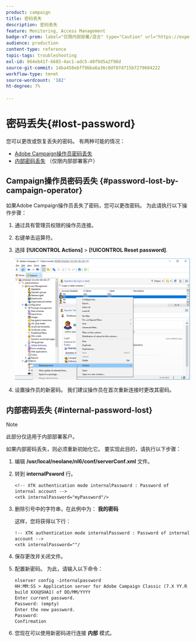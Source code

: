 ```yaml
---
product: campaign
title: 密码丢失
description: 密码丢失
feature: Monitoring, Access Management
badge-v7-prem: label="仅限内部部署/混合" type="Caution" url="https://experienceleague.adobe.com/docs/campaign-classic/using/installing-campaign-classic/architecture-and-hosting-models/hosting-models-lp/hosting-models.html?lang=zh-Hans" tooltip="仅适用于内部部署和混合部署"
audience: production
content-type: reference
topic-tags: troubleshooting
exl-id: 064eb41f-6685-4ac1-adc5-40f9d5a2f96d
source-git-commit: 14ba450ebff9bba6a36c0df07d715b7279604222
workflow-type: tm+mt
source-wordcount: '182'
ht-degree: 7%

---
```


# 密码丢失{#lost-password}



您可以更改或恢复丢失的密码。
有两种可能的情况：

* [Adobe Campaign操作员密码丢失](#password-lost-by-campaign-operator)
* [内部密码丢失](#internal-password-lost) （仅限内部部署客户）

## Campaign操作员密码丢失 {#password-lost-by-campaign-operator}

如果Adobe Campaign操作员丢失了密码，您可以更改密码。
为此请执行以下操作步骤：

1. 通过具有管理员权限的操作员连接。
1. 右键单击运算符。
1. 选择 **[!UICONTROL Actions]** > **[!UICONTROL Reset password]**.

   ![](assets/operator-passwd.png)

1. 设置操作员的新密码。 我们建议操作员在首次重新连接时更改其密码。

## 内部密码丢失 {#internal-password-lost}

>[!NOTE]
>
>此部分仅适用于内部部署客户。

如果内部密码丢失，则必须重新初始化它。
要实现此目的，请执行以下步骤：

1. 编辑 **/usr/local/neolane/nl6/conf/serverConf.xml** 文件。

1. 转到 **internalPsword** 行。

   ```
   <!-- XTK authentication mode internalPassword : Password of internal account -->
   <xtk internalPassword="myPassword"/>
   ```

1. 删除引号中的字符串，在此例中为： **我的密码**

   这样，您将获得以下行：

   ```
   !-- XTK authentication mode internalPassword : Password of internal account -->
   <xtk internalPassword=""/
   ```

1. 保存更改并关闭文件。

1. 配置新密码。 为此，请输入以下命令：

   ```
   nlserver config -internalpassword
   HH:MM:SS > Application server for Adobe Campaign Classic (7.X YY.R build XXX@SHA1) of DD/MM/YYYY
   Enter current password.
   Password: (empty)
   Enter the new password.
   Password: 
   Confirmation 
   ```

1. 您现在可以使用新密码进行连接 **内部** 模式。
